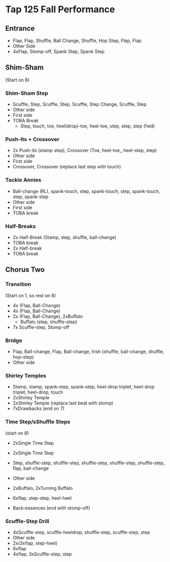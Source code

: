 # Tap 125 Fall Performance

## Entrance
- Flap, Flap, Shuffle, Ball Change, Shuffle, Hop Step, Flap, Flap
- Other Side
- 4xFlap, Stomp-off, Spank Step, Spank Step

## Shim-Sham
(Start on 8)

### Shim-Sham Step
- Scuffle, Step, Scuffle, Step, Scuffle, Step Change, Scuffle, Step
- Other side
- First side
- TOBA Break 
    - Step, touch, toe, heel(drop)-toe, heel-toe, step, step, step (fwd)

### Push-Its + Crossover
- 2x Push-its (stamp step), Crossover (Toe, heel-toe,, heel-step, step)
- Other side
- First side
- Crossover, Crossover (replace last step with touch)

### Tackie Annies
- Ball-change (RL), spank-touch, step, spank-touch, step, spank-touch, step, spank-step
- Other side
- First side
- TOBA break

### Half-Breaks
- 2x Half-Break (Stamp, step, shuffle, ball-change)
- TOBA break
- 2x Half-break
- TOBA break

## Chorus Two

### Transition
(Start on 1, so rest on 8)

- 4x (Flap, Ball-Change)
- 4x (Flap, Ball-Change)
- 2x (Flap, Ball-Change), 2xBuffalo
    - Buffalo (step, shuffle-step)
- 7x Scuffle-step, Stomp-off

### Bridge

- Flap, Ball-change, Flap, Ball-change, Irish (shuffle, ball-change, shuffle, hop-step)
- Other side


### Shirley Temples
- Stamp, stamp, spank-step, spank-step, heel-drop triplet, heel-drop triplet, heel-drop, touch
- 2xShirley Temple
- 2xShirley Temple (replace last beat with stomp)
- 7xDrawbacks (end on 7)

### Time Step/sShuffle Steps
(start on 8)
- 2xSingle Time Step
- 2xSingle Time Step
- Step, shuffle-step, shuffle-step, shuffle-step, shuffle-step, shuffle-step, flap, ball-change
- Other side

- 2xBuffalo, 2xTurning Buffalo
- 6xflap, step-step, heel-heel
- Back-essences (end with stomp-off)

### Scuffle-Step Drill
- 4xScuffle-step, scuffle-heeldrop, shuffle-step, scuffle-step, step
- Other side
- 2x(3xflap, step-heel)
- 8xflap
- 4xflap, 3xScuffle-step, step


